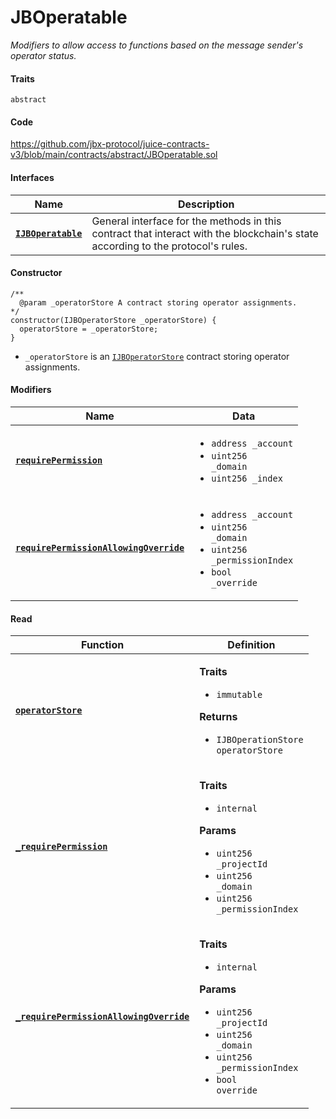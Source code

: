 # JBOperatable

_Modifiers to allow access to functions based on the message sender's operator status._

#### Traits

`abstract`

#### Code

https://github.com/jbx-protocol/juice-contracts-v3/blob/main/contracts/abstract/JBOperatable.sol


#### Interfaces

| Name                                                                      | Description                                                                                                                              |
| ------------------------------------------------------------------------- | ---------------------------------------------------------------------------------------------------------------------------------------- |
| [**`IJBOperatable`**](/docs/v4/deprecated/v3/api/interfaces/ijboperatable.md) | General interface for the methods in this contract that interact with the blockchain's state according to the protocol's rules. |

#### Constructor

```
/**
  @param _operatorStore A contract storing operator assignments.
*/
constructor(IJBOperatorStore _operatorStore) {
  operatorStore = _operatorStore;
}
```

* `_operatorStore` is an [`IJBOperatorStore`](/docs/v4/deprecated/v3/api/interfaces/ijboperatorstore.md) contract storing operator assignments.

#### Modifiers

| Name                                                                                      | Data                                                                                                                                                                   |
| ----------------------------------------------------------------------------------------- | ---------------------------------------------------------------------------------------------------------------------------------------------------------------------- |
| [**`requirePermission`**](/docs/v4/deprecated/v3/api/contracts/or-abstract/jboperatable/modifiers/requirepermission.md)                                 | <ul><li><code>address _account</code></li><li><code>uint256 _domain</code></li><li><code>uint256 _index</code></li></ul>                                               |
| [**`requirePermissionAllowingOverride`**](/docs/v4/deprecated/v3/api/contracts/or-abstract/jboperatable/modifiers/requirepermissionallowingoverride.md) | <ul><li><code>address _account</code></li><li><code>uint256 _domain</code></li><li><code>uint256 _permissionIndex</code></li><li><code>bool _override</code></li></ul> |

#### Read

| Function                                           | Definition                                                                                                                                                          |
| -------------------------------------------------- | ------------------------------------------------------------------------------------------------------------------------------------------------------------------- |
| [**`operatorStore`**](/docs/v4/deprecated/v3/api/contracts/or-abstract/jboperatable/properties/operatorstore.md) | <p><strong>Traits</strong></p><ul><li><code>immutable</code></li></ul><p><strong>Returns</strong></p><ul><li><code>IJBOperationStore operatorStore</code></li></ul> |
| [**`_requirePermission`**](/docs/v4/deprecated/v3/api/contracts/or-abstract/jboperatable/read/-_requirepermission.md) | <p><strong>Traits</strong></p><ul><li><code>internal</code></li></ul><p><strong>Params</strong></p><ul><li><code>uint256 _projectId</code></li><li><code>uint256 _domain</code></li><li><code>uint256 _permissionIndex</code></li></ul> |
| [**`_requirePermissionAllowingOverride`**](/docs/v4/deprecated/v3/api/contracts/or-abstract/jboperatable/read/-_requirepermissionallowingoverride.md) | <p><strong>Traits</strong></p><ul><li><code>internal</code></li></ul><p><strong>Params</strong></p><ul><li><code>uint256 _projectId</code></li><li><code>uint256 _domain</code></li><li><code>uint256 _permissionIndex</code></li><li><code>bool override</code></li></ul> |
